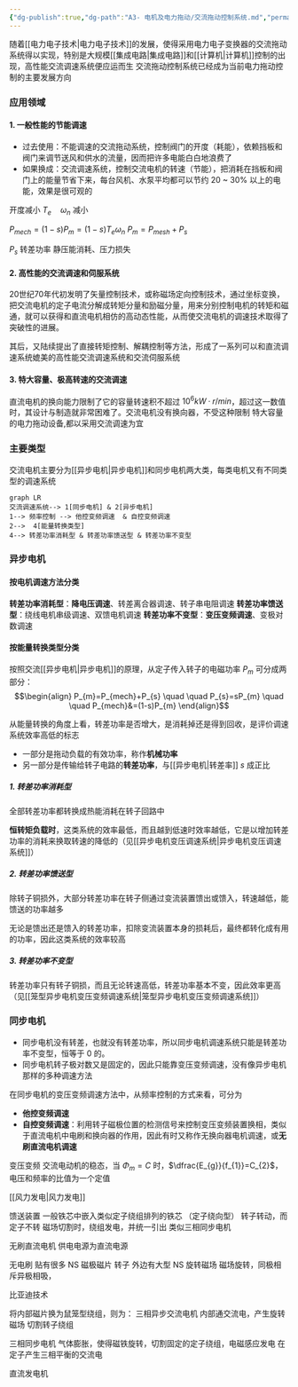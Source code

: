```yaml
---
{"dg-publish":true,"dg-path":"A3- 电机及电力拖动/交流拖动控制系统.md","permalink":"/A3- 电机及电力拖动/交流拖动控制系统/","dgPassFrontmatter":true,"noteIcon":"","created":"2024-05-16T21:48:29.000+08:00","updated":"2025-09-29T18:50:11.000+08:00"}
---
```




随着[[电力电子技术\|电力电子技术]]的发展，使得采用电力电子变换器的交流拖动系统得以实现，特别是大规模[[集成电路\|集成电路]]和[[计算机\|计算机]]控制的出现，高性能交流调速系统便应运而生
交流拖动控制系统已经成为当前电力拖动控制的主要发展方向

### 应用领域
#### 1. 一般性能的节能调速
- 过去使用：不能调速的交流拖动系统，控制阀门的开度（耗能），依赖挡板和阀门来调节送风和供水的流量，因而把许多电能白白地浪费了
- 如果换成：交流调速系统，控制交流电机的转速（节能），把消耗在挡板和阀门上的能量节省下来，每台风机、水泵平均都可以节约 20 ~ 30% 以上的电能，效果是很可观的

开度减小  $T_{e}\quad \omega_{n}$ 减小

$P_{mech}=(1-s)P_{m}=(1-s)T_{e}\omega_{n}$
$P_{m}=P_{mesh}+P_{s}$

$P_{s}$ 转差功率
静压能消耗、压力损失

#### 2. 高性能的交流调速和伺服系统
20世纪70年代初发明了矢量控制技术，或称磁场定向控制技术，通过坐标变换，把交流电机的定子电流分解成转矩分量和励磁分量，用来分别控制电机的转矩和磁通，就可以获得和直流电机相仿的高动态性能，从而使交流电机的调速技术取得了突破性的进展。

其后，又陆续提出了直接转矩控制、解耦控制等方法，形成了一系列可以和直流调速系统媲美的高性能交流调速系统和交流伺服系统


#### 3. 特大容量、极高转速的交流调速
直流电机的换向能力限制了它的容量转速积不超过 $10^{6} kW · r /min$，超过这一数值时，其设计与制造就非常困难了。交流电机没有换向器，不受这种限制
特大容量的电力拖动设备,都以采用交流调速为宜
### 主要类型
交流电机主要分为[[异步电机\|异步电机]]和同步电机两大类，每类电机又有不同类型的调速系统


```mermaid
graph LR
交流调速系统--> 1[同步电机] & 2[异步电机]
1--> 频率控制 --> 他控变频调速  & 自控变频调速
2-->  4[能量转换类型]
4--> 转差功率消耗型 & 转差功率馈送型 & 转差功率不变型
```

### 异步电机
#### 按电机调速方法分类
**转差功率消耗型**：**降电压调速**、转差离合器调速、转子串电阻调速
**转差功率馈送型**：绕线电机串级调速、双馈电机调速
**转差功率不变型**：**变压变频调速**、变极对数调速

#### 按能量转换类型分类
按照交流[[异步电机\|异步电机]]的原理，从定子传入转子的电磁功率 $P_{m}$ 可分成两部分：
$$\begin{align}
P_{m}=P_{mech}+P_{s} \quad \quad  P_{s}=sP_{m} \quad \quad P_{mech}&=(1-s)P_{m}
\end{align}$$

从能量转换的角度上看，转差功率是否增大，是消耗掉还是得到回收，是评价调速系统效率高低的标志
- 一部分是拖动负载的有效功率，称作**机械功率**
- 另一部分是传输给转子电路的**转差功率**，与[[异步电机\|转差率]] $s$ 成正比


##### 1. 转差功率消耗型

全部转差功率都转换成热能消耗在转子回路中

**恒转矩负载时**，这类系统的效率最低，而且越到低速时效率越低，它是以增加转差功率的消耗来换取转速的降低的（见[[异步电机变压调速系统\|异步电机变压调速系统]]）

##### 2. 转差功率馈送型


除转子铜损外，大部分转差功率在转子侧通过变流装置馈出或馈入，转速越低，能馈送的功率越多

无论是馈出还是馈入的转差功率，扣除变流装置本身的损耗后，最终都转化成有用的功率，因此这类系统的效率较高

##### 3. 转差功率不变型

转差功率只有转子铜损，而且无论转速高低，转差功率基本不变，因此效率更高（见[[笼型异步电机变压变频调速系统\|笼型异步电机变压变频调速系统]]）

### 同步电机
- 同步电机没有转差，也就没有转差功率，所以同步电机调速系统只能是转差功率不变型，恒等于 0 的。
- 同步电机转子极对数又是固定的，因此只能靠变压变频调速，没有像异步电机那样的多种调速方法

在同步电机的变压变频调速方法中，从频率控制的方式来看，可分为
- **他控变频调速**
- **自控变频调速**：利用转子磁极位置的检测信号来控制变压变频装置换相，类似于直流电机中电刷和换向器的作用，因此有时又称作无换向器电机调速，或**无刷直流电机调速**

变压变频
交流电动机的稳态，当 $\Phi_{m}=C$ 时，$\dfrac{E_{g}}{f_{1}}=C_{2}$，电压和频率的比值为一个定值


[[风力发电\|风力发电]]

馈送装置
一般铁芯中嵌入类似定子绕组排列的铁芯 （定子绕向型）
转子转动，而定子不转
磁场切割时，绕组发电，并统一引出
类似三相同步电机


无刷直流电机
供电电源为直流电源

无电刷
贴有很多 NS 磁极磁片
转子
外边有大型 NS 旋转磁场
磁场旋转，同极相斥异极相吸，

比亚迪技术


将内部磁片换为鼠笼型绕组，则为：
三相异步交流电机
内部通交流电，产生旋转磁场
切割转子绕组


三相同步电机
气体膨胀，使得磁铁旋转，切割固定的定子绕组，电磁感应发电
在定子产生三相平衡的交流电

直流发电机

